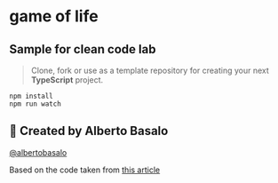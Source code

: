 # game of life

## Sample for clean code lab

> Clone, fork or use as a template repository for creating your next **TypeScript** project.

```terminal
npm install
npm run watch
```

## 👨 Created by Alberto Basalo

[@albertobasalo](https://twitter.com/albertobasalo)

Based on the code taken from [this article](https://medium.com/hypersphere-codes/conways-game-of-life-in-typescript-a955aec3bd49)